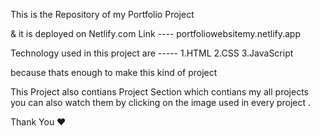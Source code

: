 This is the Repository of my Portfolio Project 

& it is deployed on Netlify.com 
Link ---- portfoliowebsitemy.netlify.app

Technology used in this project are -----
1.HTML
2.CSS
3.JavaScript


because thats enough to make this kind of project 

This Project also contians Project Section which contians my all projects you can also watch them by clicking on the image used in every project .


Thank You ❤️
